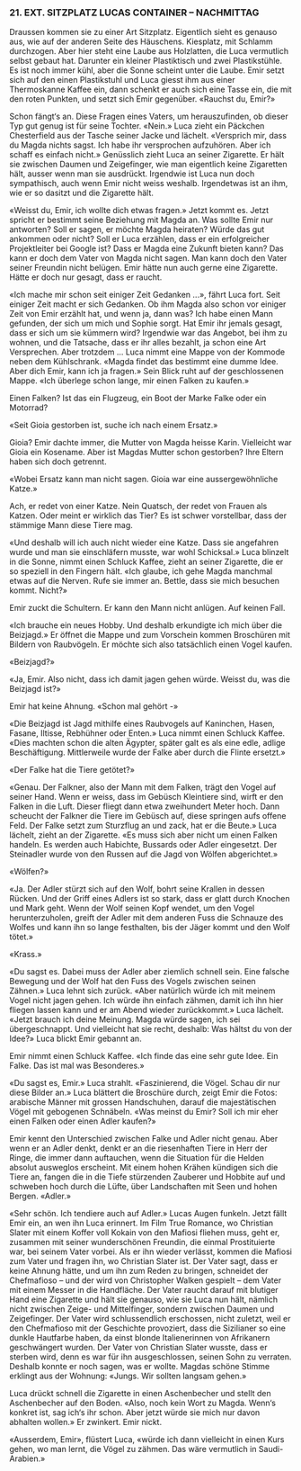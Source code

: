 ### 21. EXT. SITZPLATZ LUCAS CONTAINER – NACHMITTAG

Draussen kommen sie zu einer Art Sitzplatz. Eigentlich sieht es genauso aus, wie auf der anderen Seite des Häuschens. Kiesplatz, mit Schlamm durchzogen. Aber hier steht eine Laube aus Holzlatten, die Luca vermutlich selbst gebaut hat. Darunter ein kleiner Plastiktisch und zwei Plastikstühle. Es ist noch immer kühl, aber die Sonne scheint unter die Laube. Emir setzt sich auf den einen Plastikstuhl und Luca giesst ihm aus einer Thermoskanne Kaffee ein, dann schenkt er auch sich eine Tasse ein, die mit den roten Punkten, und setzt sich Emir gegenüber. «Rauchst du, Emir?»

Schon fängt‘s an. Diese Fragen eines Vaters, um herauszufinden, ob dieser Typ gut genug ist für seine Tochter. «Nein.» Luca zieht ein Päckchen Chesterfield aus der Tasche seiner Jacke und lächelt. «Versprich mir, dass du Magda nichts sagst. Ich habe ihr versprochen aufzuhören. Aber ich schaff es einfach nicht.» Genüsslich zieht Luca an seiner Zigarette. Er hält sie zwischen Daumen und Zeigefinger, wie man eigentlich keine Zigaretten hält, ausser wenn man sie ausdrückt. Irgendwie ist Luca nun doch sympathisch, auch wenn Emir nicht weiss weshalb. Irgendetwas ist an ihm, wie er so dasitzt und die Zigarette hält.

«Weisst du, Emir, ich wollte dich etwas fragen.» Jetzt kommt es. Jetzt spricht er bestimmt seine Beziehung mit Magda an. Was sollte Emir nur antworten? Soll er sagen, er möchte Magda heiraten? Würde das gut ankommen oder nicht? Soll er Luca erzählen, dass er ein erfolgreicher Projektleiter bei Google ist? Dass er Magda eine Zukunft bieten kann? Das kann er doch dem Vater von Magda nicht sagen. Man kann doch den Vater seiner Freundin nicht belügen. Emir hätte nun auch gerne eine Zigarette. Hätte er doch nur gesagt, dass er raucht.

«Ich mache mir schon seit einiger Zeit Gedanken ...», fährt Luca fort. Seit einiger Zeit macht er sich Gedanken. Ob ihm Magda also schon vor einiger Zeit von Emir erzählt hat, und wenn ja, dann was? Ich habe einen Mann gefunden, der sich um mich und Sophie sorgt. Hat Emir ihr jemals gesagt, dass er sich um sie kümmern wird? Irgendwie war das Angebot, bei ihm zu wohnen, und die Tatsache, dass er ihr alles bezahlt, ja schon eine Art Versprechen. Aber trotzdem ... Luca nimmt eine Mappe von der Kommode neben dem Kühlschrank. «Magda findet das bestimmt eine dumme Idee. Aber dich Emir, kann ich ja fragen.» Sein Blick ruht auf der geschlossenen Mappe. «Ich überlege schon lange, mir einen Falken zu kaufen.»

Einen Falken? Ist das ein Flugzeug, ein Boot der Marke Falke oder ein Motorrad?

«Seit Gioia gestorben ist, suche ich nach einem Ersatz.»

Gioia? Emir dachte immer, die Mutter von Magda heisse Karin. Vielleicht war Gioia ein Kosename. Aber ist Magdas Mutter schon gestorben? Ihre Eltern haben sich doch getrennt.

«Wobei Ersatz kann man nicht sagen. Gioia war eine aussergewöhnliche Katze.»

Ach, er redet von einer Katze. Nein Quatsch, der redet von Frauen als Katzen. Oder meint er wirklich das Tier? Es ist schwer vorstellbar, dass der stämmige Mann diese Tiere mag.

«Und deshalb will ich auch nicht wieder eine Katze. Dass sie angefahren wurde und man sie einschläfern musste, war wohl Schicksal.» Luca blinzelt in die Sonne, nimmt einen Schluck Kaffee, zieht an seiner Zigarette, die er so speziell in den Fingern hält. «Ich glaube, ich gehe Magda manchmal etwas auf die Nerven. Rufe sie immer an. Bettle, dass sie mich besuchen kommt. Nicht?»

Emir zuckt die Schultern. Er kann den Mann nicht anlügen. Auf keinen Fall.

«Ich brauche ein neues Hobby. Und deshalb erkundigte ich mich über die Beizjagd.» Er öffnet die Mappe und zum Vorschein kommen Broschüren mit Bildern von Raubvögeln. Er möchte sich also tatsächlich einen Vogel kaufen.

«Beizjagd?»

«Ja, Emir. Also nicht, dass ich damit jagen gehen würde. Weisst du, was die Beizjagd ist?» 

Emir hat keine Ahnung. «Schon mal gehört -»

«Die Beizjagd ist Jagd mithilfe eines Raubvogels auf Kaninchen, Hasen, Fasane, Iltisse, Rebhühner oder Enten.» Luca nimmt einen Schluck Kaffee. «Dies machten schon die alten Ägypter, später galt es als eine edle, adlige Beschäftigung. Mittlerweile wurde der Falke aber durch die Flinte ersetzt.»

«Der Falke hat die Tiere getötet?»

«Genau. Der Falkner, also der Mann mit dem Falken, trägt den Vogel auf seiner Hand. Wenn er weiss, dass im Gebüsch Kleintiere sind, wirft er den Falken in die Luft. Dieser fliegt dann etwa zweihundert Meter hoch. Dann scheucht der Falkner die Tiere im Gebüsch auf, diese springen aufs offene Feld. Der Falke setzt zum Sturzflug an und zack, hat er die Beute.» Luca lächelt, zieht an der Zigarette. «Es muss sich aber nicht um einen Falken handeln. Es werden auch Habichte, Bussards oder Adler eingesetzt. Der Steinadler wurde von den Russen auf die Jagd von Wölfen abgerichtet.»

«Wölfen?»

«Ja. Der Adler stürzt sich auf den Wolf, bohrt seine Krallen in dessen Rücken. Und der Griff eines Adlers ist so stark, dass er glatt durch Knochen und Mark geht. Wenn der Wolf seinen Kopf wendet, um den Vogel herunterzuholen, greift der Adler mit dem anderen Fuss die Schnauze des Wolfes und kann ihn so lange festhalten, bis der Jäger kommt und den Wolf tötet.»

«Krass.»

«Du sagst es. Dabei muss der Adler aber ziemlich schnell sein. Eine falsche Bewegung und der Wolf hat den Fuss des Vogels zwischen seinen Zähnen.» Luca lehnt sich zurück. «Aber natürlich würde ich mit meinem Vogel nicht jagen gehen. Ich würde ihn einfach zähmen, damit ich ihn hier fliegen lassen kann und er am Abend wieder zurückkommt.» Luca lächelt. «Jetzt brauch ich deine Meinung. Magda würde sagen, ich sei übergeschnappt. Und vielleicht hat sie recht, deshalb: Was hältst du von der Idee?» Luca blickt Emir gebannt an.

Emir nimmt einen Schluck Kaffee. «Ich finde das eine sehr gute Idee. Ein Falke. Das ist mal was Besonderes.»

«Du sagst es, Emir.» Luca strahlt. «Faszinierend, die Vögel. Schau dir nur diese Bilder an.» Luca blättert die Broschüre durch, zeigt Emir die Fotos: arabische Männer mit grossen Handschuhen, darauf die majestätischen Vögel mit gebogenen Schnäbeln. «Was meinst du Emir? Soll ich mir eher einen Falken oder einen Adler kaufen?»

Emir kennt den Unterschied zwischen Falke und Adler nicht genau. Aber wenn er an Adler denkt, denkt er an die riesenhaften Tiere in Herr der Ringe, die immer dann auftauchen, wenn die Situation für die Helden absolut ausweglos erscheint. Mit einem hohen Krähen kündigen sich die Tiere an, fangen die in die Tiefe stürzenden Zauberer und Hobbite auf und schweben hoch durch die Lüfte, über Landschaften mit Seen und hohen Bergen. «Adler.»

«Sehr schön. Ich tendiere auch auf Adler.» Lucas Augen funkeln. Jetzt fällt Emir ein, an wen ihn Luca erinnert. Im Film True Romance, wo Christian Slater mit einem Koffer voll Kokain von den Mafiosi fliehen muss, geht er, zusammen mit seiner wunderschönen Freundin, die einmal Prostituierte war, bei seinem Vater vorbei. Als er ihn wieder verlässt, kommen die Mafiosi zum Vater und fragen ihn, wo Christian Slater ist. Der Vater sagt, dass er keine Ahnung hätte, und um ihn zum Reden zu bringen, schneidet der Chefmafioso – und der wird von Christopher Walken gespielt – dem Vater mit einem Messer in die Handfläche. Der Vater raucht darauf mit blutiger Hand eine Zigarette und hält sie genauso, wie sie Luca nun hält, nämlich nicht zwischen Zeige- und Mittelfinger, sondern zwischen Daumen und Zeigefinger. Der Vater wird schlussendlich erschossen, nicht zuletzt, weil er den Chefmafioso mit der Geschichte provoziert, dass die Sizilianer so eine dunkle Hautfarbe haben, da einst blonde Italienerinnen von Afrikanern geschwängert wurden. Der Vater von Christian Slater wusste, dass er sterben wird, denn es war für ihn ausgeschlossen, seinen Sohn zu verraten. Deshalb konnte er noch sagen, was er wollte. Magdas schöne Stimme erklingt aus der Wohnung: «Jungs. Wir sollten langsam gehen.»

Luca drückt schnell die Zigarette in einen Aschenbecher und stellt den Aschenbecher auf den Boden. «Also, noch kein Wort zu Magda. Wenn‘s konkret ist, sag ich‘s ihr schon. Aber jetzt würde sie mich nur davon abhalten wollen.» Er zwinkert. Emir nickt.

«Ausserdem, Emir», flüstert Luca, «würde ich dann vielleicht in einen Kurs gehen, wo man lernt, die Vögel zu zähmen. Das wäre vermutlich in Saudi-Arabien.»
